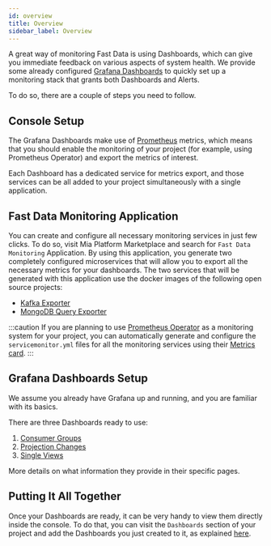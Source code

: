 ```yaml
---
id: overview
title: Overview
sidebar_label: Overview
---
```


A great way of monitoring Fast Data is using Dashboards, which can give you immediate feedback on various aspects of system health. We provide some already configured [Grafana Dashboards](https://grafana.com/grafana/dashboards) to quickly set up a monitoring stack that grants both Dashboards and Alerts.

To do so, there are a couple of steps you need to follow.

## Console Setup

The Grafana Dashboards make use of [Prometheus](https://prometheus.io/) metrics, which means that you should enable the monitoring of your project (for example, using Prometheus Operator) and export the metrics of interest.  

Each Dashboard has a dedicated service for metrics export, and those services can be all added to your project simultaneously with a single application.

## Fast Data Monitoring Application

You can create and configure all necessary monitoring services in just few clicks. To do so, visit Mia Platform Marketplace and search for `Fast Data Monitoring` Application. By using this application, you generate two completely configured microservices that will allow you to export all the necessary metrics for your dashboards.
The two services that will be generated with this application use the docker images of the following open source projects:

* [Kafka Exporter](https://github.com/danielqsj/kafka_exporter)
* [MongoDB Query Exporter](https://github.com/raffis/mongodb-query-exporter)

:::caution
If you are planning to use [Prometheus Operator](https://github.com/prometheus-operator/prometheus-operator) as a monitoring system for your project, you can automatically generate and configure the `servicemonitor.yml` files for all the monitoring services using their [Metrics card](/development_suite/api-console/api-design/microservice-monitoring.md).
:::

## Grafana Dashboards Setup

We assume you already have Grafana up and running, and you are familiar with its basics.

There are three Dashboards ready to use:

1. [Consumer Groups](/fast_data/monitoring/dashboards/consumer_groups.md)
2. [Projection Changes](/fast_data/monitoring/dashboards/projection_changes.md)
3. [Single Views](/fast_data/monitoring/dashboards/single_views.md)

More details on what information they provide in their specific pages.

## Putting It All Together

Once your Dashboards are ready, it can be very handy to view them directly inside the console. To do that, you can visit the `Dashboards` section of your project and add the Dashboards you just created to it, as explained [here](/development_suite/monitoring/dashboard.md#add-a-dashboard).
